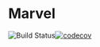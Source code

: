 # Marvel

![Build Status](https://github.com/GabrielSilveiraa/Marvel/actions/workflows/workflow/badge.svg)[![codecov](https://codecov.io/gh/GabrielSilveiraa/Marvel/branch/develop/graph/badge.svg?token=FC7L0HLC30)](https://codecov.io/gh/GabrielSilveiraa/Marvel)

